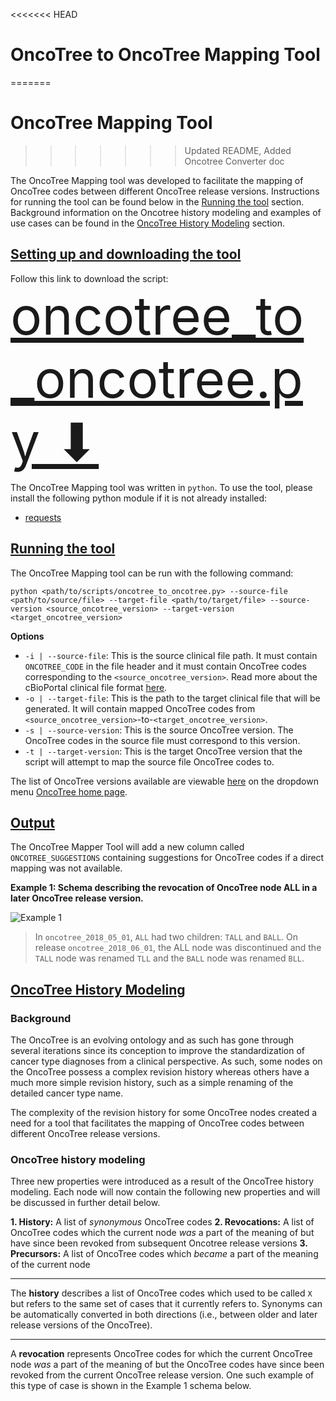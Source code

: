 <<<<<<< HEAD
# OncoTree to OncoTree Mapping Tool
=======
# OncoTree Mapping Tool
>>>>>>> Updated README, Added Oncotree Converter doc

The OncoTree Mapping tool was developed to facilitate the mapping of OncoTree codes between different OncoTree release versions. Instructions for running the tool can be found below in the [Running the tool](#running-the-tool) section. Background information on the Oncotree history modeling and examples of use cases can be found in the [OncoTree History Modeling](#oncotree-history-modeling) section.

## [Setting up and downloading the tool](#setting-up-and-downloading-the-tool)

Follow this link to download the script:
 <span style="font-size:6em;">[oncotree_to_oncotree.py &#x2B07;](http://oncotree.mskcc.org/downloads/oncotree_to_oncotree.py)</span>

The OncoTree Mapping tool was written in `python`. To use the tool, please install the following python module if it is not already installed:

- [requests](http://docs.python-requests.org/en/v2.7.0/user/install/)


## [Running the tool](#running-the-tool)

The OncoTree Mapping tool can be run with the following command:


```
python <path/to/scripts/oncotree_to_oncotree.py> --source-file <path/to/source/file> --target-file <path/to/target/file> --source-version <source_oncotree_version> --target-version <target_oncotree_version>
```

**Options**
- `-i | --source-file`: This is the source clinical file path. It must contain `ONCOTREE_CODE` in the file header and it must contain OncoTree codes corresponding to the `<source_oncotree_version>`. Read more about the cBioPortal clinical file format [here](https://docs.cbioportal.org/5.1-data-loading/data-loading/file-formats#clinical-data).
- `-o | --target-file`: This is the path to the target clinical file that will be generated. It will contain mapped OncoTree codes from `<source_oncotree_version>`-to-`<target_oncotree_version>`.
- `-s | --source-version`: This is the source OncoTree version. The OncoTree codes in the source file must correspond to this version.
- `-t | --target-version`: This is the target OncoTree version that the script will attempt to map the source file OncoTree codes to.

The list of OncoTree versions available are viewable [here](http://oncotree.mskcc.org/api/versions) on the dropdown menu [OncoTree home page](http://oncotree.mskcc.org/#/home).

## [Output](#output)

 The OncoTree Mapper Tool will add a new column called `ONCOTREE_SUGGESTIONS` containing suggestions for OncoTree codes if a direct mapping was not available.

 **Example 1: Schema describing the revocation of OncoTree node ALL in a later OncoTree release version.**

![Example 1](http://oncotree.mskcc.org/images/example_1.png)

> In `oncotree_2018_05_01`, `ALL` had two children: `TALL` and `BALL`. On release `oncotree_2018_06_01`, the ALL node was discontinued and the `TALL` node was renamed `TLL` and the `BALL` node was renamed `BLL`.

## [OncoTree History Modeling](#oncotree-history-modeling)

### Background

The OncoTree is an evolving ontology and as such has gone through several iterations since its conception to improve the standardization of cancer type diagnoses from a clinical perspective. As such, some nodes on the OncoTree possess a complex revision history whereas others have a much more simple revision history, such as a simple renaming of the detailed cancer type name.

The complexity of the revision history for some OncoTree nodes created a need for a tool that facilitates the mapping of OncoTree codes between different OncoTree release versions.

### OncoTree history modeling

Three new properties were introduced as a result of the OncoTree history modeling. Each node will now contain the following new properties and will be discussed in further detail below.

**1. History:** A list of _synonymous_  OncoTree codes
**2. Revocations:** A list of OncoTree codes which the current node _was_ a part of the meaning of but have since been revoked from subsequent Oncotree release versions
**3. Precursors:** A list of OncoTree codes which _became_ a part of the meaning of the current node

***

The **history** describes a list of OncoTree codes which used to be called `X` but refers to the same set of cases that it currently refers to. Synonyms can be automatically converted in both directions (i.e., between older and later release versions of the OncoTree).

***

A **revocation** represents OncoTree codes for which the current OncoTree node _was_ a part of the meaning of but the OncoTree codes have since been revoked from the current OncoTree release version. One such example of this type of case is shown in the Example 1 schema below.
